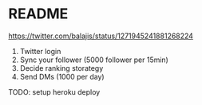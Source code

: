 # README

https://twitter.com/balajis/status/1271945241881268224

1. Twitter login
2. Sync your follower (5000 follower per 15min)
3. Decide ranking storategy
4. Send DMs (1000 per day)

TODO: setup heroku deploy
